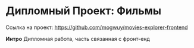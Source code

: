 # Дипломный Проект: Фильмы
Ссылка на проект: https://github.com/mogwuy/movies-explorer-frontend

**Интро**
Дипломная работа, часть связанная с фронт-енд